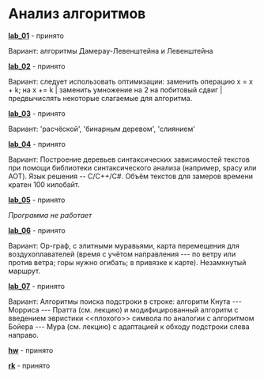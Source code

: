 # Анализ алгоритмов

[**lab_01**](https://github.com/Ananasiika/bmstu-aa/tree/main/lab_01) - принято

Вариант: алгоритмы Дамерау-Левенштейна и Левенштейна

[**lab_02**](https://github.com/Ananasiika/bmstu-aa/tree/main/lab_02) - принято

Вариант: следует использовать оптимизации: заменить операцию x = x + k; на x += k | заменить умножение на 2 на побитовый сдвиг | предвычислять некоторые слагаемые для алгоритма.

[**lab_03**](https://github.com/Ananasiika/bmstu-aa/tree/main/lab_03) - принято

Вариант: 'расчёской', 'бинарным деревом', 'слиянием'

[**lab_04**](https://github.com/Ananasiika/bmstu-aa/tree/main/lab_04_r) - принято

Вариант: Построение деревьев синтаксических зависимостей текстов при помощи библиотеки синтаксического анализа (например, spacy или AOT). Язык решения -- C/C++/C#. Объём текстов для замеров времени кратен 100 килобайт.

[**lab_05**](https://github.com/Ananasiika/bmstu-aa/tree/main/lab_05) - принято

_Программа не работает_

[**lab_06**](https://github.com/Ananasiika/bmstu-aa/tree/main/lab_06) - принято

Вариант: Ор-граф, с элитными муравьями, карта перемещения для воздухоплавателей (время с учётом направления --- по ветру или против ветра; горы нужно огибать; в привязке к карте). Незамкнутый маршрут.

[**lab_07**](https://github.com/Ananasiika/bmstu-aa/tree/main/lab_07) - принято

Вариант: Алгоритмы поиска подстроки в строке: алгоритм Кнута --- Морриса --- Пратта (см. лекцию) и модифицированный алгоритм с введением эвристики <<плохого>> символа по аналогии с алгоритмом Бойера --- Мура (см. лекцию) c адаптацией к обходу подстроки слева направо.

[**hw**](https://github.com/Ananasiika/bmstu-aa/tree/main/hw) - принято

[**rk**](https://github.com/Ananasiika/bmstu-aa/tree/main/rk) - принято
